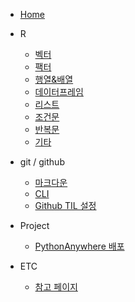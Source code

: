 *  [Home](/)

* R
    - [벡터](R/200907_vector.md)
    - [팩터](R/200908_factor.md)
    - [행열&배열](R/200908_matrix.md)
    - [데이터프레임](R/200908_dataframe.md)
    - [리스트](R/200909_list.md)
    - [조건문](R/200909_조건문.md)
    - [반복문](R/200909_반복문.md)
    - [기타](R/200909_etc.md)


* git / github
    - [마크다운](git/00_markdown_basic.md)
    - [CLI](git/01_CLI.md)
    - [Github TIL 설정](git/02_git.md)

* Project
    - [PythonAnywhere 배포](etc/pythonanywhere.md)

* ETC
    - [참고 페이지](etc/page.md)